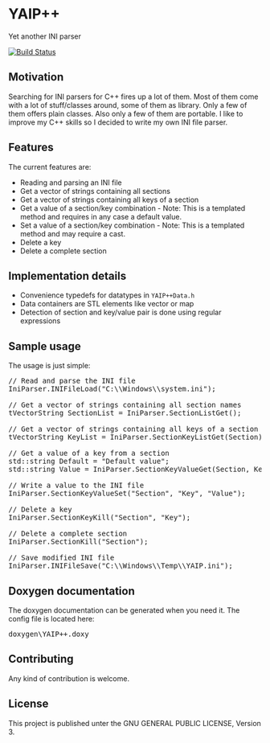 # YAIP++ #

Yet another INI parser

[![Build Status](https://travis-ci.org/ThirtySomething/YAIP.svg?branch=master)](https://travis-ci.org/ThirtySomething/YAIP)

## Motivation ##

Searching for INI parsers for C++ fires up a lot of them. Most of them come with a lot of stuff/classes around, some of them as library. Only a few of them offers plain classes. Also only a few of them are portable. I like to improve my C++ skills so I decided to write my own INI file parser.

## Features ##

The current features are:

* Reading and parsing an INI file
* Get a vector of strings containing all sections
* Get a vector of strings containing all keys of a section
* Get a value of a section/key combination - Note: This is a templated method and requires in any case a default value.
* Set a value of a section/key combination - Note: This is a templated method and may require a cast.
* Delete a key
* Delete a complete section

## Implementation details ##

* Convenience typedefs for datatypes in <code>YAIP++Data.h</code>
* Data containers are STL elements like vector or map
* Detection of section and key/value pair is done using regular expressions

## Sample usage ##

The usage is just simple:

<pre>
// Read and parse the INI file
IniParser.INIFileLoad("C:\\Windows\\system.ini");

// Get a vector of strings containing all section names
tVectorString SectionList = IniParser.SectionListGet();

// Get a vector of strings containing all keys of a section
tVectorString KeyList = IniParser.SectionKeyListGet(Section);

// Get a value of a key from a section
std::string Default = "Default value";
std::string Value = IniParser.SectionKeyValueGet(Section, Key, Default);

// Write a value to the INI file
IniParser.SectionKeyValueSet("Section", "Key", "Value");

// Delete a key
IniParser.SectionKeyKill("Section", "Key");

// Delete a complete section
IniParser.SectionKill("Section");

// Save modified INI file
IniParser.INIFileSave("C:\\Windows\\Temp\\YAIP.ini");
</pre>

## Doxygen documentation ##

The doxygen documentation can be generated when you need it. The config file is located here:

<pre>
doxygen\YAIP++.doxy
</pre>

## Contributing ##

Any kind of contribution is welcome.

## License ##

This project is published unter the GNU GENERAL PUBLIC LICENSE, Version 3.

